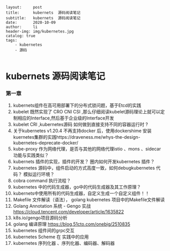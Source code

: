 ```
layout:     post
title:      kubernets  源码阅读笔记
subtitle:   kubernets  源码阅读笔记
date:       2020-10-09
author:     li
header-img: img/kubernetes.jpg
catalog: true
tags:
    - kubernetes
    - 源码
 
```



# kubernets  源码阅读笔记



### 第一章

1.  kubernets组件在高可用部署下的分布式锁问题，基于Etcd的实践
2.  kubelet 既然实现了  CRO CNI CSI ,那么仔细阅读kubelet源码理论上就可以定制相应的Interface,然后基于企业级的Interface开发
3. kubelet   CRI  ,kubernetes源码 如何做到直接支持不同的容器运行时 ?
4. 关于kubernetes v1.20.4 不再支持docker 后，使用dockershime 安装kuernetes集群的实践https://draveness.me/whys-the-design-kubernetes-deprecate-docker/
5. kube-proxy  作为网络代理，是否与其他的网络代理istio 、mons  、sidecar 功能与实践类似？
6. kubernets 插件的实现，插件的开发？ 圈内如何开发kubernetes   插件？
7. kubernetes   源码中，组件启动的方式高度一致，如何debugkubernetes 代码？  模拟运行环境？
8. cobra command  执行流程？
9. kubernetes  中的代码生成器，go中的代码生成器及其工作原理？
10.  kubernets中使用所有的代码生成器，自定义生成一个自定义组件！！
11. Makefile 文件解读（语法）， golang kubernetes 项目中的Makefile文件解读
12. Golang Annotation 系统 - Gengo 实战  https://cloud.tencent.com/developer/article/1635822
13. k8s.io/gengo项目源码分析   
14.  golang 编译原理 https://blog.51cto.com/onebig/2510835
15.  kubernetes 组件间的grpc交互
16.  kubernetes Scheme 在 实践中的应用
17.  kubernetes 序列化器  、序列化器、编码器、解码器